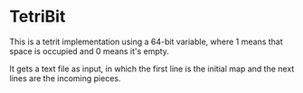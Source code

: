 # TetriBit
This is a tetrit implementation using a 64-bit variable, where 1 means that space is occupied and 0 means it's empty.

It gets a text file as input, in which the first line is the initial map and the next lines are the incoming pieces.

